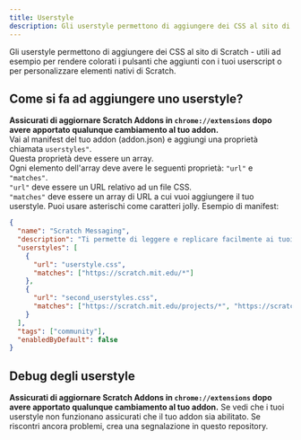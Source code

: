 ```yaml
---
title: Userstyle
description: Gli userstyle permettono di aggiungere dei CSS al sito di Scratch - utili ad esempio per rendere colorati i pulsanti che aggiunti con i tuoi userscript o per personalizzare elementi nativi di Scratch.
---
```


Gli userstyle permettono di aggiungere dei CSS al sito di Scratch - utili ad esempio per rendere colorati i pulsanti che aggiunti con i tuoi userscript o per personalizzare elementi nativi di Scratch.

## Come si fa ad aggiungere uno userstyle?
**Assicurati di aggiornare Scratch Addons in `chrome://extensions` dopo avere apportato qualunque cambiamento al tuo addon.**  
Vai al manifest del tuo addon (addon.json) e aggiungi una proprietà chiamata `userstyles"`.  
Questa proprietà deve essere un array.  
Ogni elemento dell'array deve avere le seguenti proprietà: `"url"` e `"matches"`.  
`"url"` deve essere un URL relativo ad un file CSS.  
`"matches"` deve essere un array di URL a cui vuoi aggiungere il tuo userstyle. Puoi usare asterischi come caratteri jolly.
Esempio di manifest:
```json
{
  "name": "Scratch Messaging",
  "description": "Ti permette di leggere e replicare facilmente ai tuoi messaggi Scratch.",
  "userstyles": [
    {
      "url": "userstyle.css",
      "matches": ["https://scratch.mit.edu/*"]
    },
    {
      "url": "second_userstyles.css",
      "matches": ["https://scratch.mit.edu/projects/*", "https://scratch.mit.edu/users/*"]
    }
  ],
  "tags": ["community"],
  "enabledByDefault": false
}
```

## Debug degli userstyle
**Assicurati di aggiornare Scratch Addons in `chrome://extensions` dopo avere apportato qualunque cambiamento al tuo addon.** 
Se vedi che i tuoi userstyle non funzionano assicurati che il tuo addon sia abilitato. 
Se riscontri ancora problemi, crea una segnalazione in questo repository.
